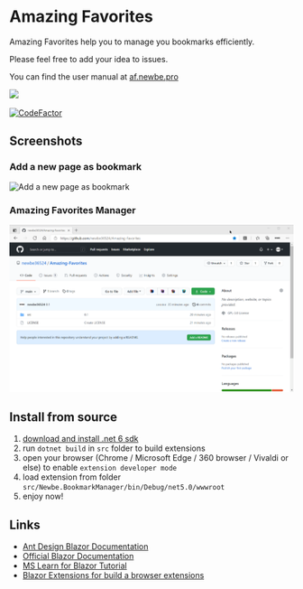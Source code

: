 # Amazing Favorites

Amazing Favorites help you to manage you bookmarks efficiently.

Please feel free to add your idea to issues.

You can find the user manual at [af.newbe.pro](https://af.newbe.pro/docs/)

<a href="https://creatorsdaily.com/ceec4f2d-994d-4f6f-aa83-4a2286317e84?utm_source=vote" target="_blank"><img src="https://creatorsdaily.com/api/ceec4f2d-994d-4f6f-aa83-4a2286317e84/vote.svg?theme=light" /></a>

[![CodeFactor](https://www.codefactor.io/repository/github/newbe36524/amazing-favorites/badge)](https://www.codefactor.io/repository/github/newbe36524/amazing-favorites)

## Screenshots

### Add a new page as bookmark

![Add a new page as bookmark](https://af.newbe.pro/images/20210805-002.gif)

### Amazing Favorites Manager

![open_manager](./assets/open_manager.gif)

## Install from source

1. [download and install .net 6 sdk](https://dotnet.microsoft.com/download/dotnet/6.0)
2. run `dotnet build` in `src` folder to build extensions
3. open your browser (Chrome / Microsoft Edge / 360 browser / Vivaldi or else) to enable `extension developer mode`
4. load extension from folder `src/Newbe.BookmarkManager/bin/Debug/net5.0/wwwroot`
5. enjoy now!

## Links

- [Ant Design Blazor Documentation](https://ant-design-blazor.github.io)
- [Official Blazor Documentation](https://docs.microsoft.com/en-us/aspnet/core/blazor/?WT.mc_id=DT-MVP-5003987)
- [MS Learn for Blazor Tutorial](https://docs.microsoft.com/en-us/learn/modules/build-blazor-webassembly-visual-studio-code/?WT.mc_id=DT-MVP-5003987)
- [Blazor Extensions for build a browser extensions](https://github.com/mingyaulee/Blazor.BrowserExtension)
